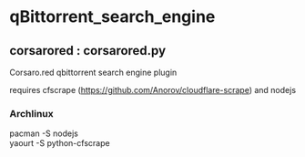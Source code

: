 # qBittorrent_search_engine

## corsarored : corsarored.py
Corsaro.red qbittorrent search engine plugin

requires cfscrape (https://github.com/Anorov/cloudflare-scrape) and nodejs

### Archlinux
pacman -S nodejs\
yaourt -S python-cfscrape

